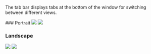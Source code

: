 The tab bar displays tabs at the bottom of the window for switching between different views.

<!-- prettier-ignore-start -->

<DisplayToggle onText="Dark" offText="Light" label="Theme Switcher">
### Portrait

<img className="off" src="https://res-1.cdn.office.net/files/fabric-cdn-prod_20221209.001/fabric-website/images/controls/ios/updated/img_tabbar_01_portrait_light.png?text=LightMode" />
<img className="on" src="https://res-1.cdn.office.net/files/fabric-cdn-prod_20221209.001/fabric-website/images/controls/ios/updated/img_tabbar_01_portrait_dark.png?text=DarkMode" />

### Landscape

<img className="off" src="https://res-1.cdn.office.net/files/fabric-cdn-prod_20221209.001/fabric-website/images/controls/ios/updated/img_tabbar_02_landscape_light.png?text=LightMode" />
<img className="on" src="https://res-1.cdn.office.net/files/fabric-cdn-prod_20221209.001/fabric-website/images/controls/ios/updated/img_tabbar_02_landscape_dark.png?text=DarkMode" />

</DisplayToggle>
<!-- prettier-ignore-end -->
